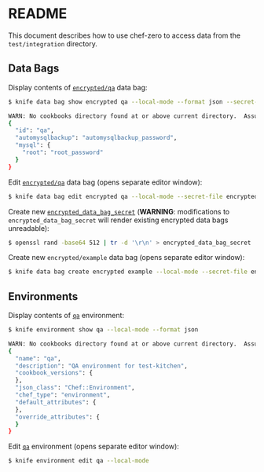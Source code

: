 README
======

This document describes how to use chef-zero to access data from the `test/integration` directory.


Data Bags
---------

Display contents of [`encrypted/qa`](data_bags/encrypted/qa.json) data bag:

````bash
$ knife data bag show encrypted qa --local-mode --format json --secret-file encrypted_data_bag_secret

WARN: No cookbooks directory found at or above current directory.  Assuming /.../cookbook-automysqlbackup/test/integration.
{
  "id": "qa",
  "automysqlbackup": "automysqlbackup_password",
  "mysql": {
    "root": "root_password"
  }
}
````

Edit [`encrypted/qa`](data_bags/encrypted/qa.json) data bag (opens separate editor window):
````bash
$ knife data bag edit encrypted qa --local-mode --secret-file encrypted_data_bag_secret
````

Create new [`encrypted_data_bag_secret`](encrypted_data_bag_secret) (**WARNING**: modifications to `encrypted_data_bag_secret` will render existing encrypted data bags unreadable):

````bash
$ openssl rand -base64 512 | tr -d '\r\n' > encrypted_data_bag_secret
````

Create new `encrypted/example` data bag (opens separate editor window):
````bash
$ knife data bag create encrypted example --local-mode --secret-file encrypted_data_bag_secret
````


Environments
------------

Display contents of [`qa`](environments/qa.json) environment:

````bash
$ knife environment show qa --local-mode --format json

WARN: No cookbooks directory found at or above current directory.  Assuming /.../cookbook-automysqlbackup/test/integration.
{
  "name": "qa",
  "description": "QA environment for test-kitchen",
  "cookbook_versions": {
  },
  "json_class": "Chef::Environment",
  "chef_type": "environment",
  "default_attributes": {
  },
  "override_attributes": {
  }
}
````

Edit [`qa`](environments/qa.json) environment (opens separate editor window):
````bash
$ knife environment edit qa --local-mode
````

